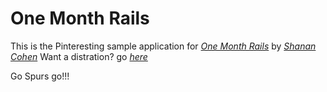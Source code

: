 # One Month Rails

This is the Pinteresting sample application for [*One Month Rails*](http://onemonthrails.com) by [*Shanan Cohen*](sodenbyssingle@gmail.com)
Want a distration? go [*here*](http://www.espn.com)



Go Spurs go!!!